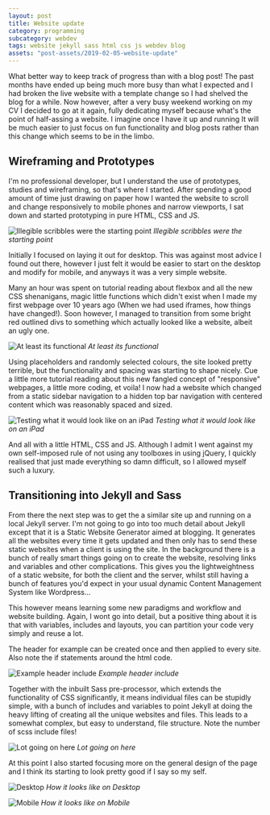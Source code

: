 ```yaml
---
layout: post
title: Website update
category: programming
subcategory: webdev
tags: website jekyll sass html css js webdev blog
assets: "post-assets/2019-02-05-website-update"
---
```

What better way to keep track of progress than with a blog post! The past months have ended up being much more busy than what I expected and I had broken the live website with a template change so I had shelved the blog for a while. Now however, after a very busy weekend working on my CV I decided to go at it again, fully dedicating myself because what's the point of half-assing a website. I imagine once I have it up and running It will be much easier to just focus on fun functionality and blog posts rather than this change which seems to be in the limbo.

## Wireframing and Prototypes
I'm no professional developer, but I understand the use of prototypes, studies and wireframing, so that's where I started. After spending a good amount of time just drawing on paper how I wanted the website to scroll and change responsively to mobile phones and narrow viewports, I sat down and started prototyping in pure HTML, CSS and JS.

![Illegible scribbles were the starting point]({{site.url}}/{{page.assets}}/1.jpeg)
*Illegible scribbles were the starting point*

Initially I focused on laying it out for desktop. This was against most advice I found out there, however I just felt it would be easier to start on the desktop and modify for mobile, and anyways it was a very simple website.

Many an hour was spent on tutorial reading about flexbox and all the new CSS shenanigans, magic little functions which didn't exist when I made my first webpage over 10 years ago (When we had used iframes, how things have changed!). Soon however, I managed to transition from some bright red outlined divs to something which actually looked like a website, albeit an ugly one.


![At least its functional]({{site.url}}/{{page.assets}}/2.png)
*At least its functional*

Using placeholders and randomly selected colours, the site looked pretty terrible, but the functionality and spacing was starting to shape nicely. Cue a little more tutorial reading about this new fangled concept of "responsive" webpages, a little more coding, et voila! I now had a website which changed from a static sidebar navigation to a hidden top bar navigation with centered content which was reasonably spaced and sized.

![Testing what it would look like on an iPad]({{site.url}}/{{page.assets}}/3.png)
*Testing what it would look like on an iPad*

And all with a little HTML, CSS and JS. Although I admit I went against my own self-imposed rule of not using any toolboxes in using jQuery, I quickly realised that just made everything so damn difficult, so I allowed myself such a luxury.


## Transitioning into Jekyll and Sass
From there the next step was to get the a similar site up and running on a local Jekyll server. I'm not going to go into too much detail about Jekyll except that it is a Static Website Generator aimed at blogging. It generates all the websites every time it gets updated and then only has to send these static websites when a client is using the site. In the background there is a bunch of really smart things going on to create the website, resolving links and variables and other complications. This gives you the lightweightness of a static website, for both the client and the server, whilst still having a bunch of features you'd expect in your usual dynamic Content Management System like Wordpress...

This however means learning some new paradigms and workflow and website building. Again, I wont go into detail, but a positive thing about it is that with variables, includes and layouts, you can partition your code very simply and reuse a lot.

The header for example can be created once and then applied to every site. Also note the if statements around the html code.

![Example header include]({{site.url}}/{{page.assets}}/4.png)
*Example header include*

Together with the inbuilt Sass pre-processor, which extends the functionality of CSS significantly, it means individual files can be stupidly simple, with a bunch of includes and variables to point Jekyll at doing the heavy lifting of creating all the unique websites and files. This leads to a somewhat complex, but easy to understand, file structure. Note the number of scss include files!

![Lot going on here]({{site.url}}/{{page.assets}}/7.png)
*Lot going on here*


At this point I also started focusing more on the general design of the page and I think its starting to look pretty good if I say so my self.

![Desktop]({{site.url}}/{{page.assets}}/5.png)
*How it looks like on Desktop*


![Mobile]({{site.url}}/{{page.assets}}/6.png)
*How it looks like on Mobile*
